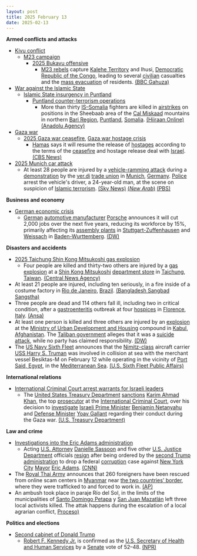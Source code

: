 ```yaml
---
layout: post
title: 2025 February 13
date: 2025-02-13
---
```



**Armed conflicts and attacks**

* [Kivu conflict](https://en.wikipedia.org/wiki/Kivu_conflict "Kivu conflict")
  + [M23 campaign](https://en.wikipedia.org/wiki/M23_campaign_%282022%E2%80%93present%29 "M23 campaign (2022–present)")
    - [2025 Bukavu offensive](https://en.wikipedia.org/wiki/2025_Bukavu_offensive "2025 Bukavu offensive")
      * [M23 rebels](https://en.wikipedia.org/wiki/March_23_Movement "March 23 Movement") capture [Kalehe Territory](https://en.wikipedia.org/wiki/Kalehe_Territory "Kalehe Territory") and Ihusi, [Democratic Republic of the Congo](https://en.wikipedia.org/wiki/Democratic_Republic_of_the_Congo "Democratic Republic of the Congo"), leading to several [civilian](https://en.wikipedia.org/wiki/Civilian "Civilian") casualties and the [mass evacuation](https://en.wikipedia.org/wiki/Mass_evacuation "Mass evacuation") of residents. [(BBC Gahuza)](https://www.bbc.com/gahuza/articles/c627y43r615o)
* [War against the Islamic State](https://en.wikipedia.org/wiki/War_against_the_Islamic_State "War against the Islamic State")
  + [Islamic State insurgency in Puntland](https://en.wikipedia.org/wiki/Islamic_State_insurgency_in_Puntland "Islamic State insurgency in Puntland")
    - [Puntland counter-terrorism operations](https://en.wikipedia.org/wiki/Puntland_counter-terrorism_operations "Puntland counter-terrorism operations")
      * More than thirty [IS–Somalia](https://en.wikipedia.org/wiki/Islamic_State_%E2%80%93_Somalia_Province "Islamic State – Somalia Province") fighters are killed in [airstrikes](https://en.wikipedia.org/wiki/Airstrike "Airstrike") on positions in the Sheebaab area of the [Cal Miskaad](https://en.wikipedia.org/wiki/Cal_Miskaad "Cal Miskaad") mountains in northern [Bari Region](https://en.wikipedia.org/wiki/Bari_Region "Bari Region"), [Puntland](https://en.wikipedia.org/wiki/Puntland "Puntland"), [Somalia](https://en.wikipedia.org/wiki/Somalia "Somalia"). [(Hiiraan Online)](https://www.hiiraan.com/news4/2025/Feb/200230/new_airstrikes_in_somalia_s_puntland_kill_more_than_30_daesh_fighters.aspx) [(Anadolu Agency)](http://v.aa.com.tr/3480301)
* [Gaza war](https://en.wikipedia.org/wiki/Gaza_war "Gaza war")
  + [2025 Gaza war ceasefire](https://en.wikipedia.org/wiki/2025_Gaza_war_ceasefire "2025 Gaza war ceasefire"), [Gaza war hostage crisis](https://en.wikipedia.org/wiki/Gaza_war_hostage_crisis "Gaza war hostage crisis")
    - [Hamas](https://en.wikipedia.org/wiki/Hamas "Hamas") says it will resume the release of [hostages](https://en.wikipedia.org/wiki/Hostage "Hostage") according to the terms of the [ceasefire](https://en.wikipedia.org/wiki/Ceasefire "Ceasefire") and hostage release deal with [Israel](https://en.wikipedia.org/wiki/Israel "Israel"). [(CBS News)](https://www.cbsnews.com/news/hamas-to-release-israeli-hostages-per-gaza-ceasefire/)
* [2025 Munich car attack](https://en.wikipedia.org/wiki/2025_Munich_car_attack "2025 Munich car attack")
  + At least 28 people are injured by a [vehicle-ramming attack](https://en.wikipedia.org/wiki/Vehicle-ramming_attack "Vehicle-ramming attack") during a [demonstration](https://en.wikipedia.org/wiki/Political_demonstration "Political demonstration") by the [ver.di](https://en.wikipedia.org/wiki/Ver.di "Ver.di") [trade union](https://en.wikipedia.org/wiki/Trade_union "Trade union") in [Munich](https://en.wikipedia.org/wiki/Munich "Munich"), [Germany](https://en.wikipedia.org/wiki/Germany "Germany"). [Police](https://en.wikipedia.org/wiki/Polizeipr%C3%A4sidium_M%C3%BCnchen "Polizeipräsidium München") arrest the vehicle's driver, a 24-year-old man, at the scene on suspicion of [Islamic terrorism](https://en.wikipedia.org/wiki/Islamic_terrorism "Islamic terrorism"). [(Sky News)](https://news.sky.com/story/munich-latest-major-police-operation-after-car-drives-into-crowd-in-german-city-13308334) [(*New Arab*)](https://www.newarab.com/news/afghan-arrested-after-car-ramming-attack-injures-28-germany) [(PBS)](https://www.pbs.org/newshour/world/german-authorities-say-they-are-investigating-possible-islamic-extremist-motive-for-munich-car-ramming-attack)

**Business and economy**

* [German economic crisis](https://en.wikipedia.org/wiki/German_economic_crisis_%282022%E2%80%93present%29 "German economic crisis (2022–present)")
  + [German](https://en.wikipedia.org/wiki/Germany "Germany") [automotive manufacturer](https://en.wikipedia.org/wiki/Automobile_industry "Automobile industry") [Porsche](https://en.wikipedia.org/wiki/Porsche "Porsche") announces it will cut 2,000 jobs over the next five years, reducing its workforce by 15%, primarily affecting its [assembly plants](https://en.wikipedia.org/wiki/Assembly_plant "Assembly plant") in [Stuttgart-Zuffenhausen](https://en.wikipedia.org/wiki/Zuffenhausen "Zuffenhausen") and [Weissach](https://en.wikipedia.org/wiki/Weissach "Weissach") in [Baden-Wurttemberg](https://en.wikipedia.org/wiki/Baden-Wurttemberg "Baden-Wurttemberg"). [(DW)](https://www.dw.com/en/germany-porsche-set-to-slash-jobs-by-2029/a-69581927)

**Disasters and accidents**

* [2025 Taichung Shin Kong Mitsukoshi gas explosion](https://en.wikipedia.org/wiki/2025_Taichung_Shin_Kong_Mitsukoshi_gas_explosion "2025 Taichung Shin Kong Mitsukoshi gas explosion")
  + Four people are killed and thirty-two others are injured by a [gas explosion](https://en.wikipedia.org/wiki/Gas_explosion "Gas explosion") at a [Shin Kong Mitsukoshi](https://en.wikipedia.org/wiki/Shin_Kong_Mitsukoshi "Shin Kong Mitsukoshi") [department store](https://en.wikipedia.org/wiki/Department_store "Department store") in [Taichung](https://en.wikipedia.org/wiki/Taichung "Taichung"), [Taiwan](https://en.wikipedia.org/wiki/Taiwan "Taiwan"). [(Central News Agency)](https://focustaiwan.tw/society/202502130009)
* At least 21 people are injured, including ten seriously, in a fire inside of a costume factory in [Rio de Janeiro](https://en.wikipedia.org/wiki/Rio_de_Janeiro "Rio de Janeiro"), [Brazil](https://en.wikipedia.org/wiki/Brazil "Brazil"). [(Bangladesh Sangbad Sangstha)](https://www.bssnews.net/international/246194)
* Three people are dead and 114 others fall ill, including two in critical condition, after a [gastroenteritis](https://en.wikipedia.org/wiki/Gastroenteritis "Gastroenteritis") outbreak at four [hospices](https://en.wikipedia.org/wiki/Hospice "Hospice") in [Florence](https://en.wikipedia.org/wiki/Florence "Florence"), [Italy](https://en.wikipedia.org/wiki/Italy "Italy"). [(Ansa)](https://www.ansa.it/amp/toscana/notizie/2025/02/13/intossicazione-alimentare-in-4-rsa-tre-morti-a-firenze_9231de55-299f-48a6-ba69-f75c09143156.html)
* At least one person is killed and three others are injured by an [explosion](https://en.wikipedia.org/wiki/Explosion "Explosion") at the [Ministry of Urban Development and Housing](https://en.wikipedia.org/wiki/Ministry_of_Urban_Development_and_Housing_%28Afghanistan%29 "Ministry of Urban Development and Housing (Afghanistan)") compound in [Kabul](https://en.wikipedia.org/wiki/Kabul "Kabul"), [Afghanistan](https://en.wikipedia.org/wiki/Afghanistan "Afghanistan"). The [Taliban government](https://en.wikipedia.org/wiki/Taliban_government "Taliban government") alleges that it was a [suicide attack](https://en.wikipedia.org/wiki/Suicide_attack "Suicide attack"), while no party has claimed responsibility. [(DW)](https://www.dw.com/en/afghanistan-apparent-suicide-blast-targets-ministry-complex/a-71591784)
* The [US Navy Sixth Fleet](https://en.wikipedia.org/wiki/United_States_Sixth_Fleet "United States Sixth Fleet") announces that the [Nimitz-class](https://en.wikipedia.org/wiki/Nimitz-class "Nimitz-class") aircraft carrier [USS Harry S. Truman](https://en.wikipedia.org/wiki/USS_Harry_S._Truman "USS Harry S. Truman") was involved in collision at sea with the merchant vessel Besiktas-M on February 12 while operating in the vicinity of [Port Said, Egypt](https://en.wikipedia.org/wiki/Port_Said%2C_Egypt "Port Said, Egypt"), in the [Mediterranean Sea](https://en.wikipedia.org/wiki/Mediterranean_Sea "Mediterranean Sea"). [(U.S. Sixth Fleet Public Affairs)](https://www.c6f.navy.mil/Press-Room/News/Article/4065260/uss-harry-s-truman-involved-in-collision-at-sea/)

**International relations**

* [International Criminal Court arrest warrants for Israeli leaders](https://en.wikipedia.org/wiki/International_Criminal_Court_arrest_warrants_for_Israeli_leaders "International Criminal Court arrest warrants for Israeli leaders")
  + The [United States Treasury Department](https://en.wikipedia.org/wiki/United_States_Department_of_the_Treasury "United States Department of the Treasury") [sanctions](https://en.wikipedia.org/wiki/Sanctions_%28law%29 "Sanctions (law)") [Karim Ahmad Khan](https://en.wikipedia.org/wiki/Karim_Ahmad_Khan "Karim Ahmad Khan"), the top [prosecutor](https://en.wikipedia.org/wiki/Prosecutor "Prosecutor") at the [International Criminal Court](https://en.wikipedia.org/wiki/International_Criminal_Court "International Criminal Court"), over his decision to [investigate](https://en.wikipedia.org/wiki/International_Criminal_Court_investigation_in_Palestine "International Criminal Court investigation in Palestine") [Israeli Prime Minister](https://en.wikipedia.org/wiki/Prime_Minister_of_Israel "Prime Minister of Israel") [Benjamin Netanyahu](https://en.wikipedia.org/wiki/Benjamin_Netanyahu "Benjamin Netanyahu") and [Defense Minister](https://en.wikipedia.org/wiki/Ministry_of_Defense_%28Israel%29 "Ministry of Defense (Israel)") [Yoav Gallant](https://en.wikipedia.org/wiki/Yoav_Gallant "Yoav Gallant") regarding their conduct during the Gaza war. [(U.S. Treasury Department)](https://ofac.treasury.gov/recent-actions/20250213)

**Law and crime**

* [Investigations into the Eric Adams administration](https://en.wikipedia.org/wiki/Investigations_into_the_Eric_Adams_administration "Investigations into the Eric Adams administration")
  + Acting [U.S. Attorney](https://en.wikipedia.org/wiki/U.S._Attorney "U.S. Attorney") [Danielle Sassoon](https://en.wikipedia.org/wiki/Danielle_Sassoon "Danielle Sassoon") and five other [U.S. Justice Department](https://en.wikipedia.org/wiki/U.S._Justice_Department "U.S. Justice Department") officials [resign](https://en.wikipedia.org/wiki/Resign "Resign") after being ordered by the [second Trump administration](https://en.wikipedia.org/wiki/Second_Trump_administration "Second Trump administration") to drop a federal [corruption](https://en.wikipedia.org/wiki/Corruption_in_the_United_States "Corruption in the United States") case against [New York City](https://en.wikipedia.org/wiki/New_York_City "New York City") [Mayor](https://en.wikipedia.org/wiki/Mayor_of_New_York_City "Mayor of New York City") [Eric Adams](https://en.wikipedia.org/wiki/Eric_Adams "Eric Adams"). [(CNN)](https://www.cnn.com/2025/02/13/politics/danielle-sassoon-eric-adams-us-attorney/index.html)
* The [Royal Thai Army](https://en.wikipedia.org/wiki/Royal_Thai_Army "Royal Thai Army") announces that 260 foreigners have been rescued from online scam centers in [Myanmar](https://en.wikipedia.org/wiki/Myanmar "Myanmar") near [the two countries' border](https://en.wikipedia.org/wiki/Myanmar%E2%80%93Thailand_border "Myanmar–Thailand border"), where they were trafficked to and forced to work in. [(AP)](https://apnews.com/article/myanmar-scam-centers-thailand-army-myawaddy-trafficking-853f556f08a2bacb3991589fc8ab3588)
* An ambush took place in paraje Río del Sol, in the limits of the municipalities of [Santo Domingo Petapa](https://en.wikipedia.org/wiki/Santo_Domingo_Petapa "Santo Domingo Petapa") y [San Juan Mazatlán](https://en.wikipedia.org/wiki/San_Juan_Mazatl%C3%A1n "San Juan Mazatlán") left three local activists killed. The attak happens during the escalation of a local agrarian conflict, [Proceso)](https://www.proceso.com.mx/nacional/estados/2025/2/13/emboscada-deja-muertos-en-los-limites-de-santo-domingo-petapa-san-juan-mazatlan-oaxaca-345581.html%28Revista)

**Politics and elections**

* [Second cabinet of Donald Trump](https://en.wikipedia.org/wiki/Second_cabinet_of_Donald_Trump "Second cabinet of Donald Trump")
  + [Robert F. Kennedy Jr.](https://en.wikipedia.org/wiki/Robert_F._Kennedy_Jr. "Robert F. Kennedy Jr.") is confirmed as the [U.S. Secretary of Health and Human Services](https://en.wikipedia.org/wiki/United_States_Secretary_of_Health_and_Human_Services "United States Secretary of Health and Human Services") by a [Senate](https://en.wikipedia.org/wiki/United_States_Senate "United States Senate") vote of 52–48. [(NPR)](https://www.npr.org/sections/shots-health-news/2025/02/13/nx-s1-5294591/rfk-jr-trump-health-human-services-hhs-vaccines)
